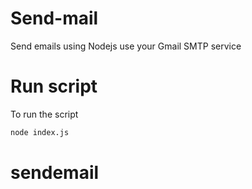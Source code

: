 # Send-mail
Send emails using Nodejs use your Gmail SMTP service


# Run script
To run the script 
```bash
node index.js
```

# sendemail
